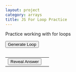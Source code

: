 ```yaml
---
layout: project
category: arrays
title: JS For Loop Practice 
---
```


Practice working with for loops

<button onclick="generateLoop()">Generate Loop</button>
<pre id="output"></pre>
<table>
  <tr>
    <td><button onclick="revealAnswer()">Reveal Answer</button></td>
    <td><span id="loopAnswer" style="display:none;"></span></td>
  </tr>
</table>

<script>
let loopType = "";
let cat, dog, dogLimit, dogStep, catFormula;
let apples, bananas, loopCount, appleOp, bananaOp;
let numberList, secret, mystery, forEachLessThan;
let x, y, startVal, endVal, reverseStep, xOp, yOp;
let fish, shark, sharkLimit, sharkStep, fishFormula;

function generateLoop() {
  let outputString = "foo";
  let roll = Math.random();

  //if (roll < 0.2) {
  //  outputString = makeWhileLoop();
  //} else if (roll < 0.4) {
    outputString = makeForLoop();
  //} else if (roll < 0.6) {
  //  outputString = makeForEachLoop();
  //} else if (roll < 0.8) {
  //  outputString = makeReverseForLoop();
  //} else {
  //  outputString = makeDoWhileLoop();
  //}

  document.getElementById("output").innerText = outputString;
  document.getElementById("loopAnswer").style.display = "none";
  document.getElementById("loopAnswer").innerText = "";
}

function makeWhileLoop(){
  let outputString = "";
  loopType = "while";
    cat = Math.floor(Math.random() * 5);
    dog = Math.floor(Math.random() * 3) + 1;
    dogStep = Math.floor(Math.random() * 4) + 2;

    let reps = Math.floor(Math.random() * 3) + 2;
    dogLimit = Math.pow(dogStep, reps) - Math.floor(Math.random() * dogStep);
    
    let catOps = ["cat + dog - 1", "cat + dog + 1", "cat * 2 + dog", "cat + dog * 2"];
    catFormula = catOps[Math.floor(Math.random() * catOps.length)];

    outputString += `let cat = ${cat};\nlet dog = ${dog};\n\n`;
    outputString += `while (dog < ${dogLimit}) {\n`;
    outputString += `  cat = ${catFormula};\n`;
    outputString += `  dog = dog * ${dogStep};\n`;
    outputString += `}\n`;
    outputString += `console.log("cat is " + cat);\nconsole.log("dog is " + dog);`;
    return outputString;
}

function makeForLoop(){
  let outputString = "";
  loopType = "for";
    apples = Math.floor(Math.random() * 6) + 5;
    bananas = Math.floor(Math.random() * 6) + 5;
    loopCount = Math.floor(Math.random() * 3) + 2;
    let appleOps = ["apples + 2", "apples + 3", "apples + 1"];
    let bananaOps = ["apples + bananas", "bananas + apples + 1", "bananas + apples - 1"];
    appleOp = appleOps[Math.floor(Math.random() * appleOps.length)];
    bananaOp = bananaOps[Math.floor(Math.random() * bananaOps.length)];

    outputString += `let apples = ${apples};\nlet bananas = ${bananas};\n\n`;
    outputString += `for (let i = 0; i < ${loopCount}; i++) {\n`;
    outputString += `  apples = ${appleOp};\n`;
    outputString += `  bananas = ${bananaOp};\n`;
    outputString += `}\n`;
    outputString += `console.log("apples is " + apples);\nconsole.log("bananas is " + bananas);`;
    return outputString;
}

function makeForEachLoop(){
  let outputString = "";
  forEachLessThan = Math.random() < 0.5;
  loopType = "foreach";
  let total = 0;
  let listSize = Math.floor(Math.random() * 2) + 4;
    numberList = [];
    for (let i = 0; i < listSize; i++) {
      numberList.push(Math.floor(Math.random() * 10) + 1);
      total += numberList[i];
    }
    secret = Math.floor(total / listSize); // Starting threshold
    mystery = Math.floor(Math.random() * 4) + 1;

    outputString += `let numberList = [${numberList.join(",")}];\n`;
    outputString += `let secret = ${secret};\nlet mystery = ${mystery};\n\n`;
    outputString += `for (let each of numberList) {\n`;
    if(forEachLessThan){
      outputString += `  if (each < secret) {\n`;
    } else {
      outputString += `  if (each > secret) {\n`;
    }
    
    outputString += `    secret = each;\n`;
    outputString += `  }\n`;
    outputString += `  mystery = mystery + each;\n`;
    outputString += `}\n`;
    outputString += `console.log("secret is " + secret);\nconsole.log("mystery is " + mystery);`;
    return outputString;
}


function makeReverseForLoop(){
  let outputString = "";
  loopType = "reverse-for";

  x = Math.floor(Math.random() * 10) + 5;
  y = Math.floor(Math.random() * 5) + 1;
  startVal = Math.floor(Math.random() * 5) + 5;
  endVal = Math.floor(Math.random() * 3);
  reverseStep = 1;

  let xOps = ["x - i", "x - y", "x - 2", "x - (i + y)"];
  let yOps = ["y + x", "y + i", "y + 2", "y + (x - i)"];
  xOp = xOps[Math.floor(Math.random() * xOps.length)];
  yOp = yOps[Math.floor(Math.random() * yOps.length)];

  outputString += `let x = ${x};\nlet y = ${y};\n\n`;
  outputString += `for (let i = ${startVal}; i >= ${endVal}; i--) {\n`;
  outputString += `  x = ${xOp};\n`;
  outputString += `  y = ${yOp};\n`;
  outputString += `}\n`;
  outputString += `console.log("x is " + x);\nconsole.log("y is " + y);`;
  return outputString;
}

function makeDoWhileLoop(){
  let outputString = "";
  loopType = "do-while";
  fish = Math.floor(Math.random() * 5);
  shark = Math.floor(Math.random() * 4) + 1;
  sharkStep = Math.floor(Math.random() * 3) + 2;
  sharkLimit = shark + sharkStep * Math.floor(Math.random() * 2 + 1) + sharkStep * Math.floor(Math.random() * 2 + 1) + Math.floor(Math.random() * 3 - 1);

  let fishOps = ["fish + shark", "fish + shark * 2", "fish * 2 + shark", "fish + shark + 1"];
  fishFormula = fishOps[Math.floor(Math.random() * fishOps.length)];

  outputString += `let fish = ${fish};\nlet shark = ${shark};\n\n`;
  outputString += `do {\n`;
  outputString += `  fish = ${fishFormula};\n`;
  outputString += `  shark = shark + ${sharkStep};\n`;
  outputString += `} while (shark < ${sharkLimit});\n`;
  outputString += `console.log("fish is " + fish);\nconsole.log("shark is " + shark);`;
  return outputString;
}


function revealAnswer() {
  if (loopType === "while") {
    let catCopy = cat;
    let dogCopy = dog;
    while (dogCopy < dogLimit) {
      catCopy = eval(catFormula.replace(/cat/g, catCopy).replace(/dog/g, dogCopy));
      dogCopy = dogCopy * dogStep;
    }
    document.getElementById("loopAnswer").innerText = `Answer: cat is ${catCopy}, dog is ${dogCopy}`;

  } else if (loopType === "for") {
    let a = apples;
    let b = bananas;
    for (let i = 0; i < loopCount; i++) {
      a = eval(appleOp.replace(/apples/g, a).replace(/i/g, i));
      b = eval(bananaOp.replace(/bananas/g, b).replace(/apples/g, a).replace(/i/g, i));
    }
    document.getElementById("loopAnswer").innerText = `Answer: apples is ${a}, bananas is ${b}`;

  } else if (loopType === "foreach") {
    let s = secret;
    let m = mystery;
    for (let each of numberList) {
      if (forEachLessThan === true && each < s) {
        s = each;
      }
      else if (forEachLessThan === false && each > s) {
        s = each;
      }
      m = m + each;
    }
    document.getElementById("loopAnswer").innerText = `Answer: secret is ${s}, mystery is ${m}`;

  } else if (loopType === "reverse-for") {
    let xCopy = x;
    let yCopy = y;
    for (let i = startVal; i >= endVal; i -= reverseStep) {
      xCopy = eval(xOp.replace(/x/g, xCopy).replace(/y/g, yCopy).replace(/i/g, i));
      yCopy = eval(yOp.replace(/x/g, xCopy).replace(/y/g, yCopy).replace(/i/g, i));
    }
    document.getElementById("loopAnswer").innerText = `Answer: x is ${xCopy}, y is ${yCopy}`;
  
  } else if (loopType === "do-while") {
    let f = fish;
    let s = shark;
    do {
      f = eval(fishFormula.replace(/fish/g, f).replace(/shark/g, s));
      s = s + sharkStep;
    } while (s < sharkLimit);
    document.getElementById("loopAnswer").innerText = `Answer: fish is ${f}, shark is ${s}`;
  }


  document.getElementById("loopAnswer").style.display = "inline";
}

// Generate one on load
generateLoop();
</script>
